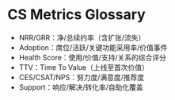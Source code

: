 # CS Metrics Glossary

- NRR/GRR：净/总续约率（含扩张/流失）
- Adoption：席位/活跃/关键功能采用率/价值事件
- Health Score：使用/价值/支持/关系的综合评分
- TTV：Time To Value（上线至首次价值）
- CES/CSAT/NPS：努力度/满意度/推荐度
- Support：响应/解决/转化率/自助化覆盖
